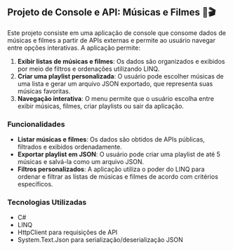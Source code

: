 ## Projeto de Console e API: Músicas e Filmes 🎵🎬

Este projeto consiste em uma aplicação de console que consome dados de músicas e filmes a partir de APIs externas e permite ao usuário navegar entre opções interativas. A aplicação permite:

1. **Exibir listas de músicas e filmes**: Os dados são organizados e exibidos por meio de filtros e ordenações utilizando LINQ.
2. **Criar uma playlist personalizada**: O usuário pode escolher músicas de uma lista e gerar um arquivo JSON exportado, que representa suas músicas favoritas.
3. **Navegação interativa**: O menu permite que o usuário escolha entre exibir músicas, filmes, criar playlists ou sair da aplicação.

### Funcionalidades

- **Listar músicas e filmes**: Os dados são obtidos de APIs públicas, filtrados e exibidos ordenadamente.
- **Exportar playlist em JSON**: O usuário pode criar uma playlist de até 5 músicas e salvá-la como um arquivo JSON.
- **Filtros personalizados**: A aplicação utiliza o poder do LINQ para ordenar e filtrar as listas de músicas e filmes de acordo com critérios específicos.

### Tecnologias Utilizadas

- C#
- LINQ
- HttpClient para requisições de API
- System.Text.Json para serialização/deserialização JSON
